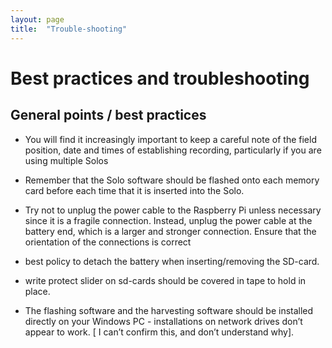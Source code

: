 ```yaml
---
layout: page
title:  "Trouble-shooting"
---
```

  
# Best practices and troubleshooting

General points / best practices
-------------------------------

* You will find it increasingly important to keep a careful note of
  the field position, date and times of establishing recording,
  particularly if you are using multiple Solos

* Remember that the Solo software should be flashed onto each memory card
  before each time that it is inserted into the Solo.

* Try not to unplug the power cable to the Raspberry Pi unless
  necessary since it is a fragile connection. Instead, unplug the
  power cable at the battery end, which is a larger and stronger
  connection. Ensure that the orientation of the connections is
  correct

* best policy to detach the battery when inserting/removing the
  SD-card.

* write protect slider on sd-cards should be covered in tape to hold
  in place.

* The flashing software and the harvesting software should be
  installed directly on your Windows PC - installations on network
  drives don’t appear to work.  [ I can’t confirm this, and don’t
  understand why].

